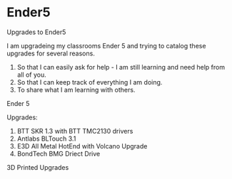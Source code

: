 # Ender5
Upgrades to Ender5

I am upgradeing my classrooms Ender 5 and trying to catalog these upgrades for several reasons.
1. So that I can easily ask for help - I am still learning and need help from all of you.
2. So that I can keep track of everything I am doing.
3. To share what I am learning with others.

Ender 5

Upgrades:
1. BTT SKR 1.3 with BTT TMC2130 drivers
2. Antlabs BLTouch 3.1
3. E3D All Metal HotEnd with Volcano Upgrade
4. BondTech BMG Driect Drive 

3D Printed Upgrades

